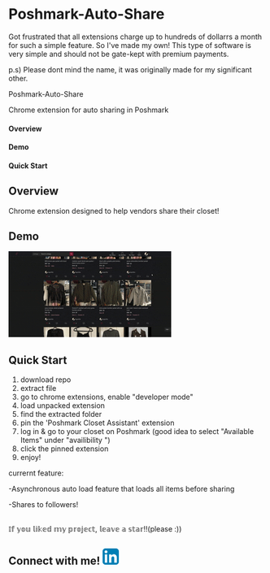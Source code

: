 # Poshmark-Auto-Share

Got frustrated that all extensions charge up to hundreds of dollarrs a month for such a simple feature. So I've made my own!
This type of software is very simple and should not be gate-kept with premium payments.

p.s) Please dont mind the name, it was originally made for my significant other.



Poshmark-Auto-Share

Chrome extension for auto sharing in Poshmark



#### Overview

#### Demo

#### Quick Start

## Overview

Chrome extension designed to help vendors share their closet!

## Demo

![PAS demo](./demo.gif 'demo!')

## Quick Start
1. download repo
2. extract file
3. go to chrome extensions, enable "developer mode"
4. load unpacked extension
5. find the extracted folder
6. pin the 'Poshmark Closet Assistant' extension
7. log in & go to your closet on Poshmark (good idea to select "Available Items" under "availibility
")
8. click the pinned extension
9. enjoy!

currernt feature:

-Asynchronous auto load feature that loads all items before sharing

-Shares to followers!

<br>
𝕀𝕗 𝕪𝕠𝕦 𝕝𝕚𝕜𝕖𝕕 𝕞𝕪 𝕡𝕣𝕠𝕛𝕖𝕔𝕥, 𝕝𝕖𝕒𝕧𝕖 𝕒 𝕤𝕥𝕒𝕣!!(please :))

## Connect with me! [<img src="./linkedin.png">](https://www.linkedin.com/in/keon-w-kim/)
<br>
